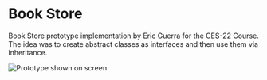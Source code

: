 # Book Store
Book Store prototype implementation by Eric Guerra for the CES-22 Course.
The idea was to create abstract classes as interfaces and then use them via inheritance.

<img title="Prototype" alt="Prototype shown on screen" src="/images/print.png">
